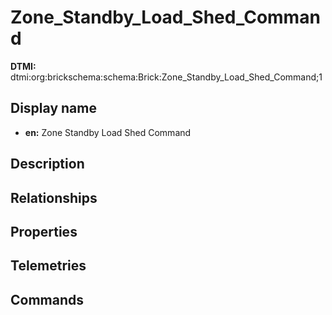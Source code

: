 # Zone_Standby_Load_Shed_Command
**DTMI:** dtmi:org:brickschema:schema:Brick:Zone_Standby_Load_Shed_Command;1
## Display name
- **en:** Zone Standby Load Shed Command
## Description
## Relationships
## Properties
## Telemetries
## Commands
